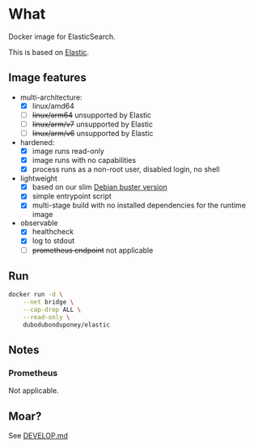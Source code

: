 # What

Docker image for ElasticSearch.

This is based on [Elastic](https://github.com/elastic/elasticsearch).

## Image features

 * multi-architecture:
    * [x] linux/amd64
    * [ ] ~~linux/arm64~~ unsupported by Elastic
    * [ ] ~~linux/arm/v7~~ unsupported by Elastic
    * [ ] ~~linux/arm/v6~~ unsupported by Elastic
 * hardened:
    * [x] image runs read-only
    * [x] image runs with no capabilities
    * [x] process runs as a non-root user, disabled login, no shell
 * lightweight
    * [x] based on our slim [Debian buster version](https://github.com/dubo-dubon-duponey/docker-debian)
    * [x] simple entrypoint script
    * [x] multi-stage build with no installed dependencies for the runtime image
 * observable
    * [x] healthcheck
    * [x] log to stdout
    * [ ] ~~prometheus endpoint~~ not applicable

## Run

```bash
docker run -d \
    --net bridge \
    --cap-drop ALL \
    --read-only \
    dubodubonduponey/elastic
```

## Notes

### Prometheus

Not applicable.

## Moar?

See [DEVELOP.md](DEVELOP.md)
